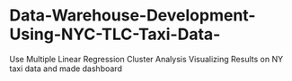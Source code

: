 # Data-Warehouse-Development-Using-NYC-TLC-Taxi-Data-
Use Multiple Linear Regression Cluster Analysis Visualizing Results on NY taxi data and made dashboard 
